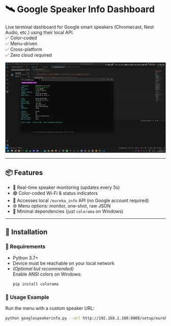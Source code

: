 # 🛰️ Google Speaker Info Dashboard

Live terminal dashboard for Google smart speakers (Chromecast, Nest Audio, etc.) using their local API.  
✅ Color-coded  
✅ Menu-driven  
✅ Cross-platform  
✅ Zero cloud required

![Interface Preview](photo.png)

---

## 📦 Features

- 🔄 Real-time speaker monitoring (updates every 5s)
- 🟢 Color-coded Wi-Fi & status indicators
- 📡 Accesses local `/eureka_info` API (no Google account required)
- ⚙️ Menu options: monitor, one-shot, raw JSON
- 🧼 Minimal dependencies (just `colorama` on Windows)

---

## 🚀 Installation

### 🔧 Requirements

- Python 3.7+
- Device must be reachable on your local network
- *(Optional but recommended)*  
  Enable ANSI colors on Windows:
  ```bash
  pip install colorama
  ```

### 🔨 Usage Example

Run the menu with a custom speaker URL:

```bash
python googlespeakerinfo.py --url http://192.168.1.100:8008/setup/eureka_info?options=detail
```
